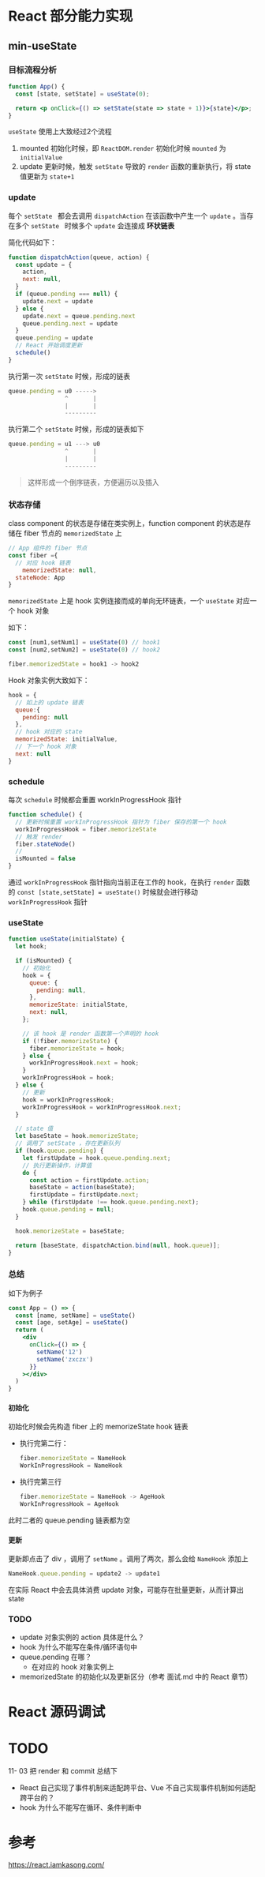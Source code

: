 # React 部分能力实现





## min-useState

### 目标流程分析

```jsx
function App() {
  const [state, setState] = useState(0);

  return <p onClick={() => setState(state => state + 1)}>{state}</p>;
}
```

`useState` 使用上大致经过2个流程

1. mounted 初始化时候，即 `ReactDOM.render` 初始化时候 `mounted` 为 `initialValue` 
2. update 更新时候，触发 `setState` 导致的 `render` 函数的重新执行，将 state 值更新为 `state+1` 





### update

每个 `setState ` 都会去调用 `dispatchAction` 在该函数中产生一个 `update` 。当存在多个 `setState ` 时候多个 `update` 会连接成 **环状链表** 

简化代码如下：

```js
function dispatchAction(queue, action) {
  const update = {
    action,
    next: null,
  }
  if (queue.pending === null) {
    update.next = update
  } else {
    update.next = queue.pending.next
    queue.pending.next = update
  }
  queue.pending = update
  // React 开始调度更新
  schedule()
}
```

执行第一次 `setState` 时候，形成的链表

```js
queue.pending = u0 ----->
                ^       |
                |       |
                ---------
```

执行第二个 `setState` 时候，形成的链表如下

```js
queue.pending = u1 ---> u0   
                ^       |
                |       |
                ---------
```

> 这样形成一个倒序链表，方便遍历以及插入





### 状态存储

class component 的状态是存储在类实例上，function component 的状态是存储在 fiber 节点的 `memorizedState` 上

```js
// App 组件的 fiber 节点
const fiber ={
  // 对应 hook 链表
	memorizedState: null,
  stateNode: App
}
```

`memorizedState` 上是 hook 实例连接而成的单向无环链表，一个 `useState` 对应一个 hook 对象

如下：

```js
const [num1,setNum1] = useState(0) // hook1 
const [num2,setNum2] = useState(0) // hook2
```

```js
fiber.memorizedState = hook1 -> hook2
```



Hook 对象实例大致如下：

```js
hook = {
  // 如上的 update 链表
  queue:{
    pending: null
  },
  // hook 对应的 state
  memorizedState: initialValue,
  // 下一个 hook 对象
  next: null 
}
```







### schedule

每次 `schedule` 时候都会重置 workInProgressHook 指针

```js
function schedule() {
  // 更新时候重置 workInProgressHook 指针为 fiber 保存的第一个 hook
  workInProgressHook = fiber.memorizeState
  // 触发 render
  fiber.stateNode()
  //
  isMounted = false
}
```

通过 `workInProgressHook` 指针指向当前正在工作的 hook，在执行 `render` 函数的  `const [state,setState] = useState()` 时候就会进行移动 `workInProgressHook` 指针



### useState

```js
function useState(initialState) {
  let hook;

  if (isMounted) {
    // 初始化
    hook = {
      queue: {
        pending: null,
      },
      memorizeState: initialState,
      next: null,
    };

    // 该 hook 是 render 函数第一个声明的 hook
    if (!fiber.memorizeState) {
      fiber.memorizeState = hook;
    } else {
      workInProgressHook.next = hook;
    }
    workInProgressHook = hook;
  } else {
    // 更新
    hook = workInProgressHook;
    workInProgressHook = workInProgressHook.next;
  }

  // state 值
  let baseState = hook.memorizeState;
  // 调用了 setState ，存在更新队列
  if (hook.queue.pending) {
    let firstUpdate = hook.queue.pending.next;
    // 执行更新操作，计算值
    do {
      const action = firstUpdate.action;
      baseState = action(baseState);
      firstUpdate = firstUpdate.next;
    } while (firstUpdate !== hook.queue.pending.next);
    hook.queue.pending = null;
  }

  hook.memorizeState = baseState;

  return [baseState, dispatchAction.bind(null, hook.queue)];
}

```







### 总结

如下为例子

```jsx
const App = () => {
  const [name, setName] = useState()
  const [age, setAge] = useState()
  return (
    <div
      onClick={() => {
        setName('12')
        setName('zxczx')
      }}
    ></div>
  )
}
```

#### 初始化

初始化时候会先构造 fiber 上的 memorizeState hook 链表

* 执行完第二行：

  ```js
  fiber.memorizeState = NameHook 
  WorkInProgressHook = NameHook
  ```

* 执行完第三行

  ```js
  fiber.memorizeState = NameHook -> AgeHook
  WorkInProgressHook = AgeHook
  ```

此时二者的 queue.pending 链表都为空



#### 更新

更新即点击了 div ，调用了 `setName` 。调用了两次，那么会给 `NameHook` 添加上

```js
NameHook.queue.pending = update2 -> update1
```

在实际 React 中会去具体消费 update 对象，可能存在批量更新，从而计算出 state 





### TODO



* update 对象实例的 action 具体是什么？
* hook 为什么不能写在条件/循环语句中
* queue.pending 在哪？
  * 在对应的 hook 对象实例上
* memorizedState 的初始化以及更新区分（参考 面试.md 中的 React 章节）





# React 源码调试





# TODO



11- 03 把 render 和 commit 总结下



* React 自己实现了事件机制来适配跨平台、Vue 不自己实现事件机制如何适配跨平台的？
* hook 为什么不能写在循环、条件判断中



# 参考

https://react.iamkasong.com/